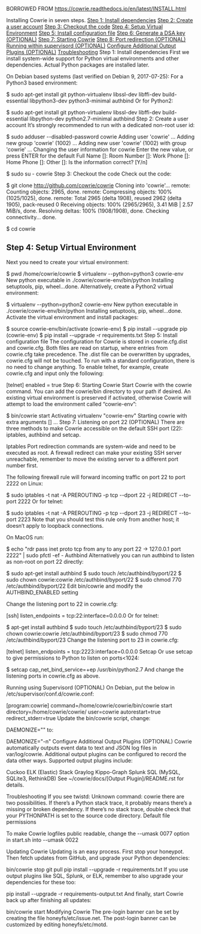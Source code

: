 BORROWED FROM https://cowrie.readthedocs.io/en/latest/INSTALL.html

Installing Cowrie in seven steps.
[Step 1: Install dependencies](#step-1-install-dependencies)
[Step 2: Create a user account](#step-2-create-a-user-account)
[Step 3: Checkout the code](#step-3-checkout-the-code)
[Step 4: Setup Virtual Environment](#step-4-setup-virtual-environment)
[Step 5: Install configuration file](#step-5-install-configuration-file)
[Step 6: Generate a DSA key (OPTIONAL)](#step-6-generate-a-dsa-key)
[Step 7: Starting Cowrie](#step-7-turning-on-cowrie)
[Step 8: Port redirection (OPTIONAL)](#step-8-port-redirection-optional)
[Running within supervisord (OPTIONAL)](#running-using-supervisord)
[Configure Additional Output Plugins (OPTIONAL)](#configure-additional-output-plugins-optional)
[Troubleshooting](#troubleshooting)
Step 1: Install dependencies
First we install system-wide support for Python virtual environments and other dependencies. Actual Python packages are installed later.

On Debian based systems (last verified on Debian 9, 2017-07-25): For a Python3 based environment:

$ sudo apt-get install git python-virtualenv libssl-dev libffi-dev build-essential libpython3-dev python3-minimal authbind
Or for Python2:

$ sudo apt-get install git python-virtualenv libssl-dev libffi-dev build-essential libpython-dev python2.7-minimal authbind
Step 2: Create a user account
It’s strongly recommended to run with a dedicated non-root user id:

$ sudo adduser --disabled-password cowrie
Adding user 'cowrie' ...
Adding new group 'cowrie' (1002) ...
Adding new user 'cowrie' (1002) with group 'cowrie' ...
Changing the user information for cowrie
Enter the new value, or press ENTER for the default
Full Name []:
Room Number []:
Work Phone []:
Home Phone []:
Other []:
Is the information correct? [Y/n]

$ sudo su - cowrie
Step 3: Checkout the code
Check out the code:

$ git clone http://github.com/cowrie/cowrie
Cloning into 'cowrie'...
remote: Counting objects: 2965, done.
remote: Compressing objects: 100% (1025/1025), done.
remote: Total 2965 (delta 1908), reused 2962 (delta 1905), pack-reused 0
Receiving objects: 100% (2965/2965), 3.41 MiB | 2.57 MiB/s, done.
Resolving deltas: 100% (1908/1908), done.
Checking connectivity... done.

$ cd cowrie
## Step 4: Setup Virtual Environment
Next you need to create your virtual environment:

$ pwd
/home/cowrie/cowrie
$ virtualenv --python=python3 cowrie-env
New python executable in ./cowrie/cowrie-env/bin/python
Installing setuptools, pip, wheel...done.
Alternatively, create a Python2 virtual environment:

$ virtualenv --python=python2 cowrie-env
New python executable in ./cowrie/cowrie-env/bin/python
Installing setuptools, pip, wheel...done.
Activate the virtual environment and install packages:

$ source cowrie-env/bin/activate
(cowrie-env) $ pip install --upgrade pip
(cowrie-env) $ pip install --upgrade -r requirements.txt
Step 5: Install configuration file
The configuration for Cowrie is stored in cowrie.cfg.dist and cowrie.cfg. Both files are read on startup, where entries from cowrie.cfg take precedence. The .dist file can be overwritten by upgrades, cowrie.cfg will not be touched. To run with a standard configuration, there is no need to change anything. To enable telnet, for example, create cowrie.cfg and input only the following:

[telnet]
enabled = true
Step 6: Starting Cowrie
Start Cowrie with the cowrie command. You can add the cowrie/bin directory to your path if desired. An existing virtual environment is preserved if activated, otherwise Cowrie will attempt to load the environment called “cowrie-env”:

$ bin/cowrie start
Activating virtualenv "cowrie-env"
Starting cowrie with extra arguments [] ...
Step 7: Listening on port 22 (OPTIONAL)
There are three methods to make Cowrie accessible on the default SSH port (22): iptables, authbind and setcap.

Iptables
Port redirection commands are system-wide and need to be executed as root. A firewall redirect can make your existing SSH server unreachable, remember to move the existing server to a different port number first.

The following firewall rule will forward incoming traffic on port 22 to port 2222 on Linux:

$ sudo iptables -t nat -A PREROUTING -p tcp --dport 22 -j REDIRECT --to-port 2222
Or for telnet:

$ sudo iptables -t nat -A PREROUTING -p tcp --dport 23 -j REDIRECT --to-port 2223
Note that you should test this rule only from another host; it doesn’t apply to loopback connections.

On MacOS run:

$ echo "rdr pass inet proto tcp from any to any port 22 -> 127.0.0.1 port 2222" | sudo pfctl -ef -
Authbind
Alternatively you can run authbind to listen as non-root on port 22 directly:

$ sudo apt-get install authbind
$ sudo touch /etc/authbind/byport/22
$ sudo chown cowrie:cowrie /etc/authbind/byport/22
$ sudo chmod 770 /etc/authbind/byport/22
Edit bin/cowrie and modify the AUTHBIND_ENABLED setting

Change the listening port to 22 in cowrie.cfg:

[ssh]
listen_endpoints = tcp:22:interface=0.0.0.0
Or for telnet:

$ apt-get install authbind
$ sudo touch /etc/authbind/byport/23
$ sudo chown cowrie:cowrie /etc/authbind/byport/23
$ sudo chmod 770 /etc/authbind/byport/23
Change the listening port to 23 in cowrie.cfg:

[telnet]
listen_endpoints = tcp:2223:interface=0.0.0.0
Setcap
Or use setcap to give permissions to Python to listen on ports<1024:

$ setcap cap_net_bind_service=+ep /usr/bin/python2.7
And change the listening ports in cowrie.cfg as above.

Running using Supervisord (OPTIONAL)
On Debian, put the below in /etc/supervisor/conf.d/cowrie.conf:

[program:cowrie]
command=/home/cowrie/cowrie/bin/cowrie start
directory=/home/cowrie/cowrie/
user=cowrie
autorestart=true
redirect_stderr=true
Update the bin/cowrie script, change:

DAEMONIZE=""
to:

DAEMONIZE="-n"
Configure Additional Output Plugins (OPTIONAL)
Cowrie automatically outputs event data to text and JSON log files in var/log/cowrie. Additional output plugins can be configured to record the data other ways. Supported output plugins include:

Cuckoo
ELK (Elastic) Stack
Graylog
Kippo-Graph
Splunk
SQL (MySQL, SQLite3, RethinkDB)
See ~/cowrie/docs/[Output Plugin]/README.rst for details.

Troubleshooting
If you see twistd: Unknown command: cowrie there are two
possibilities. If there’s a Python stack trace, it probably means there’s a missing or broken dependency. If there’s no stack trace, double check that your PYTHONPATH is set to the source code directory.
Default file permissions

To make Cowrie logfiles public readable, change the --umask 0077 option in start.sh into --umask 0022

Updating Cowrie
Updating is an easy process. First stop your honeypot. Then fetch updates from GitHub, and upgrade your Python dependencies:

bin/cowrie stop
git pull
pip install --upgrade -r requirements.txt
If you use output plugins like SQL, Splunk, or ELK, remember to also upgrade your dependencies for these too:

pip install --upgrade -r requirements-output.txt
And finally, start Cowrie back up after finishing all updates:

bin/cowrie start
Modifying Cowrie
The pre-login banner can be set by creating the file honeyfs/etc/issue.net. The post-login banner can be customized by editing honeyfs/etc/motd.
